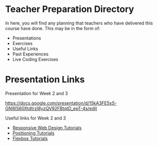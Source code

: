 # Teacher Preparation Directory

In here, you will find any planning that teachers who have delivered this course have done. This may be in the form of:

* Presentations
* Exercises
* Useful Links
* Past Experiences
* Live Coding Exercises

# Presentation Links

Presentation for Week 2 and 3

https://docs.google.com/presentation/d/15kA3FE5xS-GNWS60XtdtrzI8yzQV92FBtqtD_epT-4s/edit

Useful links for Week 2 and 3

* [Responsive Web Design Tutorials](https://www.youtube.com/watch?v=3tLb3i7GB38&list=PL4cUxeGkcC9g9Vh9MAA-XKnfJsWZnPZFw)
* [Positioning Tutorials](https://www.youtube.com/watch?v=7ZXsPj43heo&list=PL4cUxeGkcC9hudKGi5o5UiWuTAGbxiLTh)
* [Flexbox Tutorials](https://www.youtube.com/watch?v=Y8zMYaD1bz0&list=PL4cUxeGkcC9i3FXJSUfmsNOx8E7u6UuhG)

